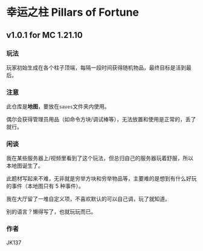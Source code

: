 # 幸运之柱 Pillars of Fortune
## v1.0.1 for MC 1.21.10
### 玩法
玩家初始生成在各个柱子顶端，每隔一段时间获得随机物品，最终目标是活到最后。
### 注意
此仓库是**地图**，要放在`saves`文件夹内使用。

偶尔会获得管理员用品（如命令方块/调试棒等），无法放置和使用是正常的，丢了就行。
### 闲谈
我在某些服务器上/视频里看到了这个玩法，但总归自己的服务器玩着舒服，所以本地图诞生了。

此题材写起来不难，无非就是穷举方块和穷举物品等，主要难的是想到有什么好玩的事件（本地图只有 5 种事件）。

我在大厅留了一堆自定义项，不喜欢默认的可以自己调，玩了就知道。

别的语言？懒得写了，也就玩玩而已。
### 作者
JK137
